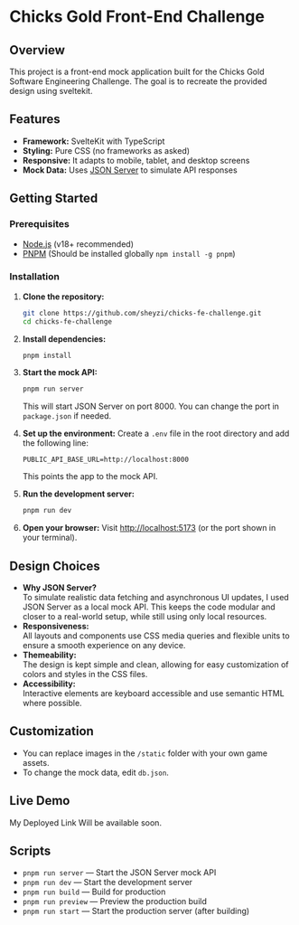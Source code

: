 # Chicks Gold Front-End Challenge

## Overview

This project is a front-end mock application built for the Chicks Gold Software Engineering Challenge. The goal is to recreate the provided design using sveltekit.

## Features

- **Framework:** SvelteKit with TypeScript
- **Styling:** Pure CSS (no frameworks as asked)
- **Responsive:** It adapts to mobile, tablet, and desktop screens
- **Mock Data:** Uses [JSON Server](https://github.com/typicode/json-server) to simulate API responses

## Getting Started

### Prerequisites

- [Node.js](https://nodejs.org/) (v18+ recommended)
- [PNPM](https://pnpm.io/) (Should be installed globally `npm install -g pnpm`)

### Installation

1. **Clone the repository:**
   ```sh
   git clone https://github.com/sheyzi/chicks-fe-challenge.git
   cd chicks-fe-challenge
   ```

2. **Install dependencies:**
   ```sh
   pnpm install
   ```

3. **Start the mock API:**
   ```sh
   pnpm run server
   ```
    This will start JSON Server on port 8000. You can change the port in `package.json` if needed.

4. **Set up the environment:**
   Create a `.env` file in the root directory and add the following line:
   ```env
   PUBLIC_API_BASE_URL=http://localhost:8000
   ```

   This points the app to the mock API.

4. **Run the development server:**
   ```sh
   pnpm run dev
   ```

5. **Open your browser:**
   Visit [http://localhost:5173](http://localhost:5173) (or the port shown in your terminal).

## Design Choices

- **Why JSON Server?**  
  To simulate realistic data fetching and asynchronous UI updates, I used JSON Server as a local mock API. This keeps the code modular and closer to a real-world setup, while still using only local resources.
- **Responsiveness:**  
  All layouts and components use CSS media queries and flexible units to ensure a smooth experience on any device.
- **Themeability:**  
  The design is kept simple and clean, allowing for easy customization of colors and styles in the CSS files.
- **Accessibility:**  
  Interactive elements are keyboard accessible and use semantic HTML where possible.

## Customization

- You can replace images in the `/static` folder with your own game assets.
- To change the mock data, edit `db.json`.

## Live Demo

My Deployed Link Will be available soon.

## Scripts

- `pnpm run server` — Start the JSON Server mock API
- `pnpm run dev` — Start the development server
- `pnpm run build` — Build for production
- `pnpm run preview` — Preview the production build
- `pnpm run start` — Start the production server (after building)
